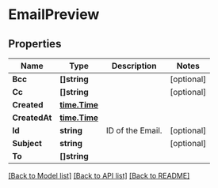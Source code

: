 # EmailPreview

## Properties
Name | Type | Description | Notes
------------ | ------------- | ------------- | -------------
**Bcc** | **[]string** |  | [optional] 
**Cc** | **[]string** |  | [optional] 
**Created** | [**time.Time**](time.Time.md) |  | 
**CreatedAt** | [**time.Time**](time.Time.md) |  | 
**Id** | **string** | ID of the Email. | [optional] 
**Subject** | **string** |  | [optional] 
**To** | **[]string** |  | 

[[Back to Model list]](../README.md#documentation-for-models) [[Back to API list]](../README.md#documentation-for-api-endpoints) [[Back to README]](../README.md)


